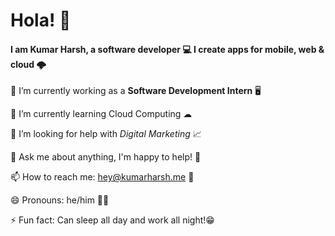 # Hola! 👋

#### I am Kumar Harsh, a software developer 💻 I create apps for mobile, web & cloud 🌩

🔭 I’m currently working as a **Software Development Intern** 🖥

🌱 I’m currently learning Cloud Computing ☁

🤔 I’m looking for help with *Digital Marketing* 📈

💬 Ask me about anything, I'm happy to help! 🤝

📫 How to reach me: hey@kumarharsh.me 📧

😄 Pronouns: he/him 👨‍💻

⚡ Fun fact: Can sleep all day and work all night!😁
